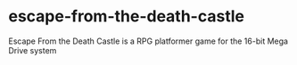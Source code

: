 # escape-from-the-death-castle
Escape From the Death Castle is a RPG platformer game for the 16-bit Mega Drive system
